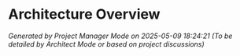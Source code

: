 # Architecture Overview
*Generated by Project Manager Mode on 2025-05-09 18:24:21*
*(To be detailed by Architect Mode or based on project discussions)*
